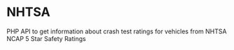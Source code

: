# NHTSA
PHP API to get information about crash test ratings for vehicles from NHTSA NCAP 5 Star Safety Ratings
